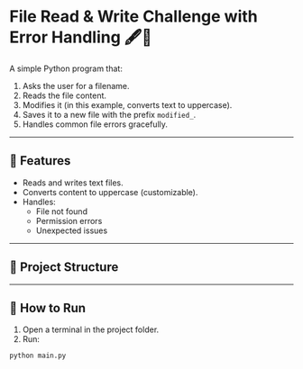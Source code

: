 # File Read & Write Challenge with Error Handling 🖋️🧪

A simple Python program that:
1. Asks the user for a filename.
2. Reads the file content.
3. Modifies it (in this example, converts text to uppercase).
4. Saves it to a new file with the prefix `modified_`.
5. Handles common file errors gracefully.

---

## 📌 Features
- Reads and writes text files.
- Converts content to uppercase (customizable).
- Handles:
  - File not found
  - Permission errors
  - Unexpected issues

---

## 📂 Project Structure

---

## 🚀 How to Run
1. Open a terminal in the project folder.
2. Run:

```bash
python main.py

